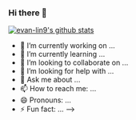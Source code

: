 ### Hi there 👋

[![evan-lin9's github stats](https://github-readme-stats.vercel.app/api?username=evan-lin9&show_icons=true&theme=cobalt)](https://github.com/evan-lin9/github-readme-stats)

- 🔭 I’m currently working on ...
- 🌱 I’m currently learning ...
- 👯 I’m looking to collaborate on ...
- 🤔 I’m looking for help with ...
- 💬 Ask me about ...
- 📫 How to reach me: ...
- 😄 Pronouns: ...
- ⚡ Fun fact: ...
-->
